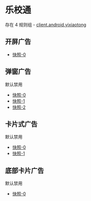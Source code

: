 # 乐校通

存在 4 规则组 - [client.android.yixiaotong](/src/apps/client.android.yixiaotong.ts)

## 开屏广告

- [快照-0](https://i.gkd.li/import/13055542)

## 弹窗广告

默认禁用

- [快照-0](https://i.gkd.li/import/13055837)
- [快照-1](https://i.gkd.li/import/13060116)
- [快照-2](https://i.gkd.li/import/13625511)

## 卡片式广告

默认禁用

- [快照-0](https://i.gkd.li/import/13451010)
- [快照-1](https://i.gkd.li/import/13450887)

## 底部卡片广告

默认禁用

- [快照-0](https://i.gkd.li/import/13448963)
